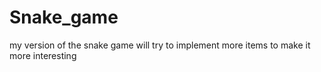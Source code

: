 # Snake_game
my version  of the snake game
will try to implement more items to make it more interesting
